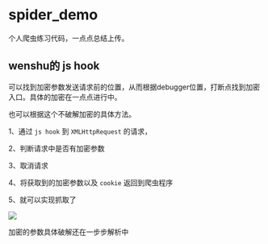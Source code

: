 # spider_demo
个人爬虫练习代码，一点点总结上传。

## wenshu的 js hook

可以找到加密参数发送请求前的位置，从而根据debugger位置，打断点找到加密入口。具体的加密在一点点进行中。

也可以根据这个不破解加密的具体方法。

1、通过 `js hook` 到 `XMLHttpRequest` 的请求，

2、判断请求中是否有加密参数

3、取消请求

4、将获取到的加密参数以及 `cookie` 返回到爬虫程序

5、就可以实现抓取了

![](http://img.andrewblog.cn/blog/20200422/2mLI9OOeLucH.png)

加密的参数具体破解还在一步步解析中
